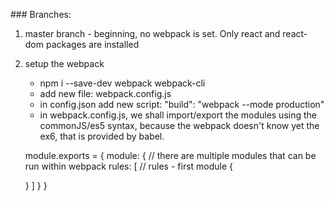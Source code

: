 ### Branches:

1. master branch - beginning, no webpack is set.
   Only react and react-dom packages are installed
2. setup the webpack

    - npm i --save-dev webpack webpack-cli
    - add new file: webpack.config.js
    - in config.json add new script:
      "build": "webpack --mode production"
    - in webpack.config.js, we shall import/export the modules using the commonJS/es5 syntax, because the webpack doesn't know yet the ex6, that is provided by babel.

    module.exports = {
    module: { // there are multiple modules that can be run within webpack
    rules: [ // rules - first module
    {

     }
    ]
    }
    }
